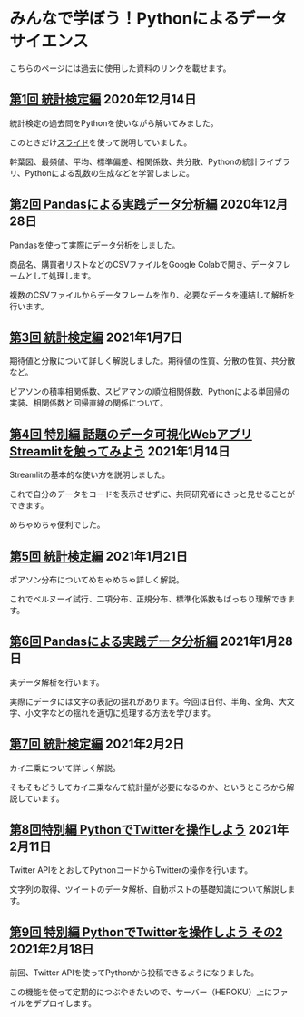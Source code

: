 # みんなで学ぼう！Pythonによるデータサイエンス

こちらのページには過去に使用した資料のリンクを載せます。

## [第1回 統計検定編](https://drive.google.com/drive/folders/1en_J1AAd4v4O0fbYTXCL0jpsla3_iuID?usp=sharing) 2020年12月14日

統計検定の過去問をPythonを使いながら解いてみました。

このときだけ[スライド](https://slides.com/historoid/minpy_001)を使って説明していました。

幹葉図、最頻値、平均、標準偏差、相関係数、共分散、Pythonの統計ライブラリ、Pythonによる乱数の生成などを学習しました。

## [第2回 Pandasによる実践データ分析編](https://drive.google.com/drive/folders/1gqjQMIH8niBDROPrlzrCa6HT0NxQKtfd?usp=sharing) 2020年12月28日

Pandasを使って実際にデータ分析をしました。

商品名、購買者リストなどのCSVファイルをGoogle Colabで開き、データフレームとして処理します。

複数のCSVファイルからデータフレームを作り、必要なデータを連結して解析を行います。


## [第3回 統計検定編](https://drive.google.com/drive/folders/1osWMCQ_ZRUSDiw89HpT65PyZcUabU1fc?usp=sharing) 2021年1月7日

期待値と分散について詳しく解説しました。期待値の性質、分散の性質、共分散など。

ピアソンの積率相関係数、スピアマンの順位相関係数、Pythonによる単回帰の実装、相関係数と回帰直線の関係について。


## [第4回 特別編 話題のデータ可視化WebアプリStreamlitを触ってみよう](https://drive.google.com/drive/folders/1pnzAvycnDflserCY-7VawKGp4NiKaItF?usp=sharing) 2021年1月14日

Streamlitの基本的な使い方を説明しました。

これで自分のデータをコードを表示させずに、共同研究者にさっと見せることができます。

めちゃめちゃ便利でした。

## [第5回 統計検定編](https://drive.google.com/drive/folders/1vq4kNPk415tOsyold1vOpm2cIGNLezQP?usp=sharing) 2021年1月21日

ポアソン分布についてめちゃめちゃ詳しく解説。

これでベルヌーイ試行、二項分布、正規分布、標準化係数もばっちり理解できます。

## [第6回 Pandasによる実践データ分析編](https://drive.google.com/drive/folders/1sgmwNRAyv9FmTr1xH98IKnAbjYUrsX9C?usp=sharing) 2021年1月28日

実データ解析を行います。

実際にデータには文字の表記の揺れがあります。今回は日付、半角、全角、大文字、小文字などの揺れを適切に処理する方法を学びます。

## [第7回 統計検定編](https://drive.google.com/drive/folders/1SHAj0iNahO9ToQTUL_WH5Dn0mggXb3-K?usp=sharing) 2021年2月2日

カイ二乗について詳しく解説。

そもそもどうしてカイ二乗なんて統計量が必要になるのか、というところから解説しています。

## [第8回特別編 PythonでTwitterを操作しよう](https://drive.google.com/drive/folders/12cjKNO5Oqyerlx_q-JsBwcul7aX6L-Ox?usp=sharing) 2021年2月11日

Twitter APIをとおしてPythonコードからTwitterの操作を行います。

文字列の取得、ツイートのデータ解析、自動ポストの基礎知識について解説します。

## [第9回 特別編 PythonでTwitterを操作しよう その2](https://drive.google.com/drive/folders/1wu8pYXnAf1cmZpEzu9UctLaYSDPKmAe6?usp=sharing) 2021年2月18日

前回、Twitter APIを使ってPythonから投稿できるようになりました。

この機能を使って定期的につぶやきたいので、サーバー（HEROKU）上にファイルをデプロイします。
